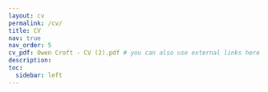 ```yaml
---
layout: cv
permalink: /cv/
title: CV
nav: true
nav_order: 5
cv_pdf: Owen Croft - CV (2).pdf # you can also use external links here
description:
toc:
  sidebar: left
---
```

